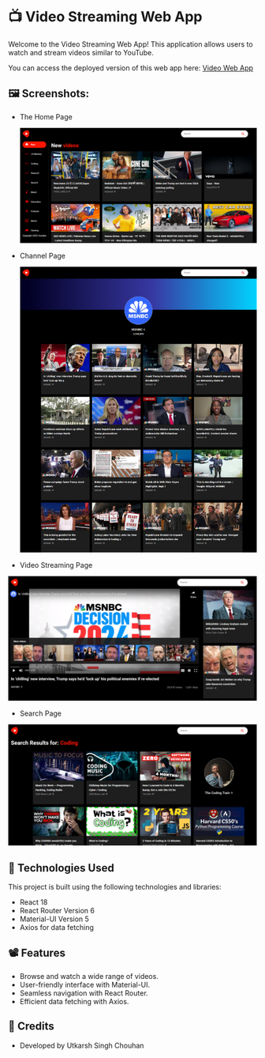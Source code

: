 # 📺 Video Streaming Web App

Welcome to the Video Streaming Web App! This application allows users to watch and stream videos similar to YouTube.

You can access the deployed version of this web app here: [Video Web App](https://video-web-app.netlify.app/)

## 🖼️ Screenshots:

- The Home Page
  
  ![Home Page](https://raw.githubusercontent.com/UtkarshSinghChouhan/Video_Streaming_Web_App/master/screen-shots/%2301.png)
  
- Channel Page

  ![Channel Page](https://raw.githubusercontent.com/UtkarshSinghChouhan/Video_Streaming_Web_App/master/screen-shots/%2302.png)
  
- Video Streaming Page

![Video Streaming Page](https://raw.githubusercontent.com/UtkarshSinghChouhan/Video_Streaming_Web_App/master/screen-shots/%2303.png)
  
- Search Page

![Search Page](https://raw.githubusercontent.com/UtkarshSinghChouhan/Video_Streaming_Web_App/master/screen-shots/%2304.png)
  

## 🚀 Technologies Used

This project is built using the following technologies and libraries:

- React 18
- React Router Version 6
- Material-UI Version 5
- Axios for data fetching

## 📽️ Features
- Browse and watch a wide range of videos.
- User-friendly interface with Material-UI.
- Seamless navigation with React Router.
- Efficient data fetching with Axios.

## 🙏 Credits
- Developed by Utkarsh Singh Chouhan
